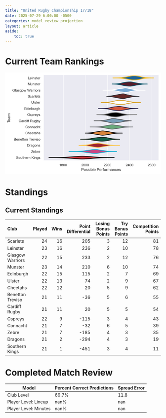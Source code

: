 ```yaml
---  
title: "United Rugby Championship 17/18"  
date: 2025-07-29 6:00:00 -0500  
categories: model review projection  
layout: article  
aside:  
    toc: true  
---
```

# Current Team Rankings


![Club Rankings](plots/rankings_United_Rugby_Championship_1718.png)
# Standings

## Current Standings


| Club             |   Played |   Wins |   Point Differential |   Losing Bonus Points |   Try Bonus Points |   Competition Points |
|:-----------------|---------:|-------:|---------------------:|----------------------:|-------------------:|---------------------:|
| Scarlets         |       24 |     16 |                  205 |                     3 |                 12 |                   81 |
| Leinster         |       23 |     16 |                  236 |                     2 |                 10 |                   78 |
| Glasgow Warriors |       22 |     15 |                  233 |                     2 |                 12 |                   76 |
| Munster          |       23 |     14 |                  210 |                     6 |                 10 |                   74 |
| Edinburgh        |       22 |     15 |                  115 |                     2 |                  7 |                   69 |
| Ulster           |       22 |     13 |                   74 |                     2 |                  9 |                   67 |
| Cheetahs         |       22 |     12 |                   20 |                     5 |                  9 |                   62 |
| Benetton Treviso |       21 |     11 |                  -36 |                     5 |                  6 |                   55 |
| Cardiff Rugby    |       21 |     11 |                   20 |                     5 |                  5 |                   54 |
| Ospreys          |       22 |      9 |                 -115 |                     3 |                  4 |                   43 |
| Connacht         |       21 |      7 |                  -32 |                     6 |                  5 |                   39 |
| Zebre            |       21 |      7 |                 -185 |                     4 |                  3 |                   35 |
| Dragons          |       21 |      2 |                 -294 |                     4 |                  3 |                   19 |
| Southern Kings   |       21 |      1 |                 -451 |                     3 |                  4 |                   11 |



# Completed Match Review


| Model | Percent Correct Predictions | Spread Error |
| ------ | ------ | ------ |
| Club Level | 69.7% | 11.8 |
| Player Level: Lineup | nan% | nan |
| Player Level: Minutes | nan% | nan |

